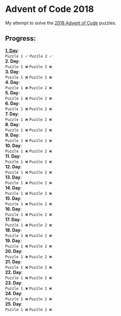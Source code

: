 # Advent of Code 2018
My attempt to solve the [2018 Advent of Code](https://adventofcode.com/2018) puzzles.
## Progress:
**[1. Day](day1/)**:   
  `Puzzle 1 ✅`
  `Puzzle 2 ✅`   
**2. Day**:   
  `Puzzle 1 ❌`
  `Puzzle 2 ❌`   
**3. Day**:   
  `Puzzle 1 ❌`
  `Puzzle 2 ❌`   
**4. Day**:   
  `Puzzle 1 ❌`
  `Puzzle 2 ❌`   
**5. Day**:   
  `Puzzle 1 ❌`
  `Puzzle 2 ❌`   
**6. Day**:   
  `Puzzle 1 ❌`
  `Puzzle 2 ❌`   
**7. Day**:   
  `Puzzle 1 ❌`
  `Puzzle 2 ❌`   
**8. Day**:   
  `Puzzle 1 ❌`
  `Puzzle 2 ❌`   
**9. Day**:   
  `Puzzle 1 ❌`
  `Puzzle 2 ❌`   
**10. Day**:   
  `Puzzle 1 ❌`
  `Puzzle 2 ❌`   
**11. Day**:   
  `Puzzle 1 ❌`
  `Puzzle 2 ❌`   
**12. Day**:   
  `Puzzle 1 ❌`
  `Puzzle 2 ❌`   
**13. Day**:   
  `Puzzle 1 ❌`
  `Puzzle 2 ❌`   
**14. Day**:   
  `Puzzle 1 ❌`
  `Puzzle 2 ❌`   
**15. Day**:   
  `Puzzle 1 ❌`
  `Puzzle 2 ❌`   
**16. Day**:   
  `Puzzle 1 ❌`
  `Puzzle 2 ❌`   
**17. Day**:   
  `Puzzle 1 ❌`
  `Puzzle 2 ❌`   
**18. Day**:   
  `Puzzle 1 ❌`
  `Puzzle 2 ❌`   
**19. Day**:   
  `Puzzle 1 ❌`
  `Puzzle 2 ❌`  
**20. Day**:   
  `Puzzle 1 ❌`
  `Puzzle 2 ❌`   
**21. Day**:   
  `Puzzle 1 ❌`
  `Puzzle 2 ❌`   
**22. Day**:   
  `Puzzle 1 ❌`
  `Puzzle 2 ❌`   
**23. Day**:   
  `Puzzle 1 ❌`
  `Puzzle 2 ❌`   
**24. Day**:   
  `Puzzle 1 ❌`
  `Puzzle 2 ❌`   
**25. Day**:   
  `Puzzle 1 ❌`
  `Puzzle 2 ❌`   
